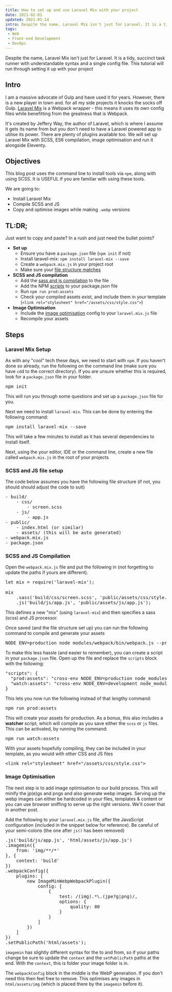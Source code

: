 ```yaml
---
title: How to set up and use Laravel Mix with your project
date: 2021-02-01
updated: 2021-01-14
intro: Despite the name, Laravel Mix isn't just for Laravel. It is a tidy, succinct task runner with understandable syntax and a single config file. This tutorial will run through setting it up with your project
tags:
 - Web
 - Front-end Development
 - DevOps
---
```


Despite the name, Laravel Mix isn't just for Laravel. It is a tidy, succinct task runner with understandable syntax and a single config file. This tutorial will run through setting it up with your project

## Intro

I am a massive advocate of Gulp and have used it for years. However, there is a new player in town and. for all my side projects it knocks the socks off Gulp. [Laravel Mix](https://laravel-mix.com/) is a Webpack wrapper - this means it uses its own config files while benefitting from the greatness that is Webpack.

It's created by Jeffery Way, the author of Laravel, which is where I assume it gets its name from but you don't need to have a Laravel powered app to utilise its power. There are plenty of plugins available too. We will set up Laravel Mix with SCSS, ES6 compilation, image optimisation and run it alongside Eleventy.

## Objectives

<div class="note">This blog post uses the command line to install tools via <code>npm</code>, along with using SCSS. It is USEFUL if you are familiar with using these tools.</div>

We are going to:

- Install Laravel Mix
- Compile SCSS and JS
- Copy and optimise images while making `.webp` versions

## TL:DR;

Just want to copy and paste? In a rush and just need the bullet points?

- **Set up**
	- Ensure you have a `package.json` file (`npm init` if not)
	- Install laravel-mix: `npm install laravel-mix --save`
	- Create a `webpack.mix.js` in your project root
	- Make sure your [file structure matches](#file-structure)
- **SCSS and JS compilation**
	- Add the [sass and js compilation](#sass-js) to the file
	- Add the NPM [scripts](#npm-script) to your package.json file
	- Run `npm run prod:assets`
	- Check your compiled assets exist, and include them in your template (`<link rel="stylesheet" href="/assets/css/style.css">`)
- **Image Optimisation**
	- Include the [image optimisation](#image-optimisation) config to your `laravel.mix.js` file
	- Recompile your assets

## Steps

### Laravel Mix Setup

As with any "cool" tech these days, we need to start with `npm`. If you haven't done so already, run the following on the command line (make sure you have `cd`d to the correct directory). If you are unsure whether this is required, look for a `package.json` file in your folder.

<pre class="language-bash">npm init</pre>

This will run you through some questions and set up a `package.json` file for you.

Next we need to install `laravel-mix`. This can be done by entering the following command:

<pre class="language-bash">npm install laravel-mix --save</pre>

This will take a few minutes to install as it has several dependencies to install itself.

Next, using the your editor, IDE or the command line, create a new file called `webpack.mix.js` in the root of your projects

### <a id="file-structure"></a>SCSS and JS file setup

The code below assumes you have the following file structure (if not, you should should adjust the code to suit)

<pre>- build/
	- css/
		- screen.scss
	- js/
		- app.js
- public/
	- index.html (or similar)
	- assets/ (this will be auto generated)
- webpack.mix.js
- package.json</pre>

### <a id="sass-js"></a>SCSS and JS Compilation

Open the `webpack.mix.js` file and put the following in (not forgetting to update the paths if yours are different).

<pre class="language-js">let mix = require('laravel-mix');

mix
	.sass('build/css/screen.scss', 'public/assets/css/style.css')
	.js('build/js/app.js', 'public/assets/js/app.js');</pre>

This defines a new "mix" (using `laravel-mix`) and then specifies a sass (scss) and JS processor.

Once saved (and the file structure set up) you can run the following command to compile and generate your assets

<pre class="language-bash">NODE_ENV=production node_modules/webpack/bin/webpack.js --progress --hide-modules --env=production --config=node_modules/laravel-mix/setup/webpack.config.js</pre>

To make this less hassle (and easier to remember), you can create a script in your `package.json` file. Open up the file and replace the `scripts` block with the following:

<a id="npm-script"></a>
<pre class="language-json">"scripts": {
  "prod:assets": "cross-env NODE_ENV=production node_modules/webpack/bin/webpack.js --progress --hide-modules --env=production --config=node_modules/laravel-mix/setup/webpack.config.js",
  "watch:assets": "cross-env NODE_ENV=development node_modules/webpack/bin/webpack.js --watch --progress --hide-modules --config=node_modules/laravel-mix/setup/webpack.config.js",
}</pre>

This lets you now run the following instead of that lengthy command:

<pre class="language-bash">npm run prod:assets</pre>

This will create your assets for production. As a bonus, this also includes a **watcher** script, which will compile as you save either the `scss` or `js` files. This can be activated, by running the command:

<pre class="language-bash">npm run watch:assets</pre>

With your assets hopefully compiling, they can be included in your template, as you would with other CSS and JS files

<pre class="language-html">&lt;link rel="stylesheet" href="/assets/css/style.css"&gt;</pre>

### <a id="image-optimisation"></a>Image Optimisation

The next step is to add image optimisation to our build process. This will minify the jp(e)gs and pngs and also generate webp images. Serving up the webp images can either be hardcoded in your files, templates & content or you can use browser sniffing to serve up the right versions. We'll cover that in another post.

Add the following to your `laravel.mix.js` file, after the JavaScript configuration (included in the snippet below for reference). Be careful of your semi-colons (the one after `js()` has been removed)

<pre class="language-js">.js('build/js/app.js', 'html/assets/js/app.js')
.imagemin({
	from: 'img/**/*'
}, {
	context: 'build'
})
.webpackConfig({
	plugins: [
		new ImageMinWebpWebpackPlugin({
			config: [
				{
					test: /(img).*\.(jpe?g|png)/,
					options: {
						quality: 80
					}
				}
			]
		})
	]
})
.setPublicPath('html/assets');
</pre>

`imagemin` has slightly different syntax for the to and from, so if your paths change be sure to update the `context` and the `setPublicPath` paths at the end. With the `context`, this is folder your image folder is in.

The `webpackConfig` block in the middle is the WebP generation. If you don't need this then feel free to remove. This optimises any images in `html/assets/img` (which is placed there by the `imagemin` before it).
